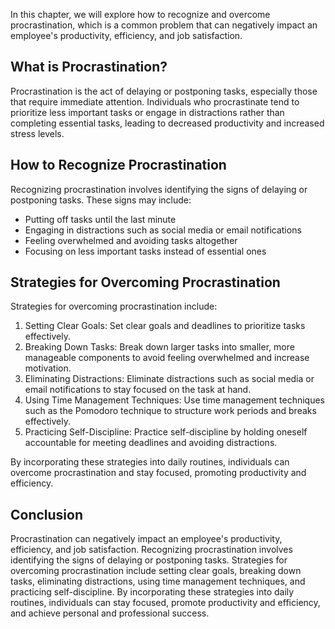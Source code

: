 
In this chapter, we will explore how to recognize and overcome procrastination, which is a common problem that can negatively impact an employee's productivity, efficiency, and job satisfaction.

What is Procrastination?
------------------------

Procrastination is the act of delaying or postponing tasks, especially those that require immediate attention. Individuals who procrastinate tend to prioritize less important tasks or engage in distractions rather than completing essential tasks, leading to decreased productivity and increased stress levels.

How to Recognize Procrastination
--------------------------------

Recognizing procrastination involves identifying the signs of delaying or postponing tasks. These signs may include:

* Putting off tasks until the last minute
* Engaging in distractions such as social media or email notifications
* Feeling overwhelmed and avoiding tasks altogether
* Focusing on less important tasks instead of essential ones

Strategies for Overcoming Procrastination
-----------------------------------------

Strategies for overcoming procrastination include:

1. Setting Clear Goals: Set clear goals and deadlines to prioritize tasks effectively.
2. Breaking Down Tasks: Break down larger tasks into smaller, more manageable components to avoid feeling overwhelmed and increase motivation.
3. Eliminating Distractions: Eliminate distractions such as social media or email notifications to stay focused on the task at hand.
4. Using Time Management Techniques: Use time management techniques such as the Pomodoro technique to structure work periods and breaks effectively.
5. Practicing Self-Discipline: Practice self-discipline by holding oneself accountable for meeting deadlines and avoiding distractions.

By incorporating these strategies into daily routines, individuals can overcome procrastination and stay focused, promoting productivity and efficiency.

Conclusion
----------

Procrastination can negatively impact an employee's productivity, efficiency, and job satisfaction. Recognizing procrastination involves identifying the signs of delaying or postponing tasks. Strategies for overcoming procrastination include setting clear goals, breaking down tasks, eliminating distractions, using time management techniques, and practicing self-discipline. By incorporating these strategies into daily routines, individuals can stay focused, promote productivity and efficiency, and achieve personal and professional success.
